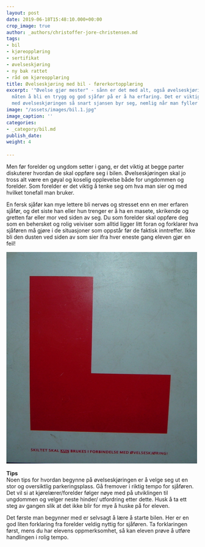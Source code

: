```yaml
---
layout: post
date: 2019-06-18T15:48:10.000+00:00
crop_image: true
author: _authors/christoffer-jore-christensen.md
tags:
- bil
- kjøreopplæring
- sertifikat
- øvelseskjøring
- ny bak rattet
- råd om kjøreopplæring
title: Øvelseskjøring med bil - førerkortopplæring
excerpt: '"Øvelse gjør mester" - sånn er det med alt, også øvelseskjøring. Den eneste
  måten å bli en trygg og god sjåfør på er å ha erfaring. Det er viktig å begynne
  med øvelseskjøringen så snart sjansen byr seg, nemlig når man fyller seksten år.'
image: "/assets/images/bil.1.jpg"
image_caption: ''
categories:
- _category/bil.md
publish_date: 
weight: 4

---
```

Men før forelder og ungdom setter i gang, er det viktig at begge parter diskuterer hvordan de skal oppføre seg i bilen. Øvelseskjøringen skal jo tross alt være en gøyal og koselig opplevelse både for ungdommen og forelder. Som forelder er det viktig å tenke seg om hva man sier og med hvilket tonefall man bruker.

En fersk sjåfør kan mye lettere bli nervøs og stresset enn en mer erfaren sjåfør, og det siste han eller hun trenger er å ha en masete, skrikende og gretten far eller mor ved siden av seg. Du som forelder skal oppføre deg som en behersket og rolig veiviser som alltid ligger litt foran og forklarer hva sjåføren må gjøre i de situasjoner som oppstår før de faktisk inntreffer. Ikke bli den dusten ved siden av som sier ifra hver eneste gang eleven gjør en feil!

![](/assets/images/l-skilt.jpg)

**Tips**  
Noen tips for hvordan begynne på øvelseskjøringen er å velge seg ut en stor og oversiktlig parkeringsplass. Gå fremover i riktig tempo for sjåføren. Det vil si at kjørelærer/forelder følger nøye med på utviklingen til ungdommen og velger neste hinder/ utfordring etter dette. Husk å ta ett steg av gangen slik at det ikke blir for mye å huske på for eleven.

Det første man begynner med er selvsagt å lære å starte bilen. Her er en god liten forklaring fra forelder veldig nyttig for sjåføren. Ta forklaringen først, mens du har elevens oppmerksomhet, så kan eleven prøve å utføre handlingen i rolig tempo.